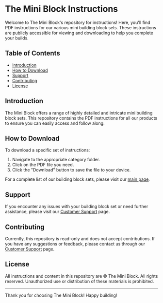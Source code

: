 # The Mini Block Instructions

Welcome to The Mini Block's repository for instructions! Here, you'll find PDF instructions for our various mini building block sets. These instructions are publicly accessible for viewing and downloading to help you complete your builds.

## Table of Contents

- [Introduction](#introduction)
- [How to Download](#how-to-download)
- [Support](#support)
- [Contributing](#contributing)
- [License](#license)

## Introduction

The Mini Block offers a range of highly detailed and intricate mini building block sets. This repository contains the PDF instructions for all our products to ensure you can easily access and follow along.

## How to Download

To download a specific set of instructions:
1. Navigate to the appropriate category folder.
2. Click on the PDF file you need.
3. Click the "Download" button to save the file to your device.

For a complete list of our building block sets, please visit our [main page](https://theminiblock.com).

## Support

If you encounter any issues with your building block set or need further assistance, please visit our [Customer Support](https://theminiblock.com/support) page.

## Contributing

Currently, this repository is read-only and does not accept contributions. If you have any suggestions or feedback, please contact us through our [Customer Support](https://theminiblock.com/support) page.

## License

All instructions and content in this repository are © The Mini Block. All rights reserved. Unauthorized use or distribution of these materials is prohibited.

---

Thank you for choosing The Mini Block! Happy building!
